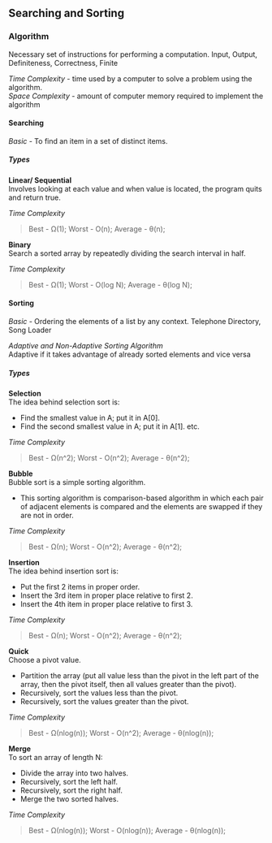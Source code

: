 ## Searching and Sorting

### Algorithm
Necessary set of instructions for performing a computation.
Input, Output, Definiteness, Correctness, Finite

*Time Complexity* - time used by a computer to solve a problem using the algorithm.<br>
*Space Complexity* - amount of computer memory required to implement the algorithm


#### Searching

*Basic* - To find an item in a set of distinct items.
##### *Types* 
**Linear/ Sequential**<br>
Involves looking at each value and when value is located, the program quits and return 
true.<br>

*Time Complexity* 
> Best - Ω(1); Worst - O(n); Average - θ(n);

**Binary**<br>
Search a sorted array by repeatedly dividing the search interval in half.

*Time Complexity* 
> Best - Ω(1); Worst - O(log N); Average - θ(log N);

#### Sorting
*Basic* - Ordering the elements of a list by any context. Telephone Directory, Song Loader<br>

*Adaptive and Non-Adaptive Sorting Algorithm*<br>
Adaptive if it takes advantage of already sorted elements and vice versa

##### *Types* <br>

**Selection**<br> 
The idea behind selection sort is:

* Find the smallest value in A; put it in A[0].
* Find the second smallest value in A; put it in A[1]. etc.

*Time Complexity* 
> Best - Ω(n^2); Worst - O(n^2); Average - θ(n^2);


**Bubble**<br>
Bubble sort is a simple sorting algorithm.

* This sorting algorithm is comparison-based algorithm in which each pair of adjacent elements is compared and the elements are swapped if they are not in order.

*Time Complexity* 
> Best - Ω(n); Worst - O(n^2); Average - θ(n^2);

**Insertion**<br>
The idea behind insertion sort is:

* Put the first 2 items in proper order.
* Insert the 3rd item in proper place relative to first 2.
* Insert the 4th item in proper place relative to first 3.

*Time Complexity* 
> Best - Ω(n); Worst - O(n^2); Average - θ(n^2);


**Quick** <br>
Choose a pivot value.

* Partition the array (put all value less than the pivot in the left part of the array, then the pivot itself, then all values greater than the pivot).
* Recursively, sort the values less than the pivot.
* Recursively, sort the values greater than the pivot.

*Time Complexity* 
> Best - Ω(nlog(n)); Worst - O(n^2); Average - θ(nlog(n));

**Merge** <br>
To sort an array of length N:

* Divide the array into two halves.
* Recursively, sort the left half.
* Recursively, sort the right half.
* Merge the two sorted halves.

*Time Complexity* 
> Best - Ω(nlog(n)); Worst - O(nlog(n)); Average - θ(nlog(n));